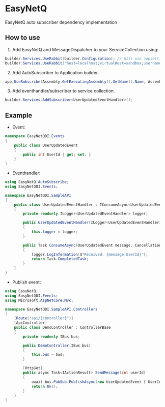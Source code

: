 # EasyNetQ
 EasyNetQ auto subscriber dependency implementation

## How to use

1. Add EasyNetQ and MessageDispatcher to your ServiceCollection using:
``` C#
builder.Services.UseRabbit(builder.Configuration); // Will use appsettings Connection strings looking for Rabbit
builder.Services.UseRabbit("host=localhost;virtualHost=sandbox;username=admin;password=password"); // Put in the connection string directly in the code, instead of using appsettings.
```

2. Add AutoSubscriber to Application builder.
``` C#
app.UseSubscribe(Assembly.GetExecutingAssembly().GetName().Name, Assembly.GetExecutingAssembly());
```

3. Add eventhandler/subscriber to service collection.
``` C#
builder.Services.AddSubscriber<UserUpdatedEventHandler>();
```

## Example
- Event:
``` C#
namespace EasyNetQDI.Events
{
    public class UserUpdatedEvent
    {
        public int UserId { get; set; }
    }
}

```

- Eventhandler:
``` C#
using EasyNetQ.AutoSubscribe;
using EasyNetQDI.Events;

namespace EasyNetQDI.SampleAPI
{
    public class UserUpdatedEventHandler : IConsumeAsync<UserUpdatedEvent>
    {
        private readonly ILogger<UserUpdatedEventHandler> logger;

        public UserUpdatedEventHandler(ILogger<UserUpdatedEventHandler> logger)
        {
            this.logger = logger;
        }

        public Task ConsumeAsync(UserUpdatedEvent message, CancellationToken cancellationToken = default)
        {
            logger.LogInformation($"Received: {message.UserId}");
            return Task.CompletedTask;
        }
    }
}
```

- Publish event:
``` C#
using EasyNetQ;
using EasyNetQDI.Events;
using Microsoft.AspNetCore.Mvc;

namespace EasyNetQDI.SampleAPI.Controllers
{
    [Route("api/[controller]")]
    [ApiController]
    public class DemoController : ControllerBase
    {
        private readonly IBus bus;

        public DemoController(IBus bus)
        {
            this.bus = bus;
        }

        [HttpGet]
        public async Task<IActionResult> SendMessage(int userId)
        {
            await bus.PubSub.PublishAsync(new UserUpdatedEvent { UserId = userId }); // Pulish UserUpdatedEvent to RabbitMQ.
            return Ok();
        }
    }
}

```
